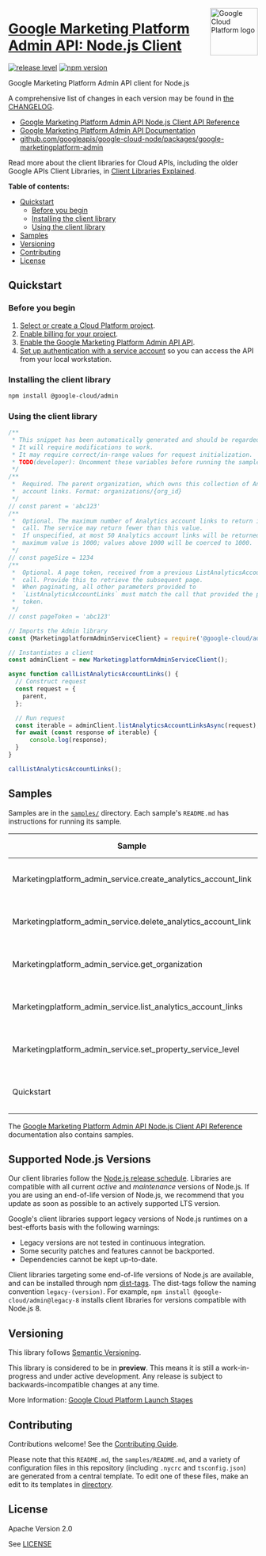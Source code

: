 [//]: # "This README.md file is auto-generated, all changes to this file will be lost."
[//]: # "To regenerate it, use `python -m synthtool`."
<img src="https://avatars2.githubusercontent.com/u/2810941?v=3&s=96" alt="Google Cloud Platform logo" title="Google Cloud Platform" align="right" height="96" width="96"/>

# [Google Marketing Platform Admin API: Node.js Client](https://github.com/googleapis/google-cloud-node/tree/main/packages/google-marketingplatform-admin)

[![release level](https://img.shields.io/badge/release%20level-preview-yellow.svg?style=flat)](https://cloud.google.com/terms/launch-stages)
[![npm version](https://img.shields.io/npm/v/@google-cloud/admin.svg)](https://www.npmjs.org/package/@google-cloud/admin)




Google Marketing Platform Admin API client for Node.js


A comprehensive list of changes in each version may be found in
[the CHANGELOG](https://github.com/googleapis/google-cloud-node/tree/main/packages/google-marketingplatform-admin/CHANGELOG.md).

* [Google Marketing Platform Admin API Node.js Client API Reference][client-docs]
* [Google Marketing Platform Admin API Documentation][product-docs]
* [github.com/googleapis/google-cloud-node/packages/google-marketingplatform-admin](https://github.com/googleapis/google-cloud-node/tree/main/packages/google-marketingplatform-admin)

Read more about the client libraries for Cloud APIs, including the older
Google APIs Client Libraries, in [Client Libraries Explained][explained].

[explained]: https://cloud.google.com/apis/docs/client-libraries-explained

**Table of contents:**


* [Quickstart](#quickstart)
  * [Before you begin](#before-you-begin)
  * [Installing the client library](#installing-the-client-library)
  * [Using the client library](#using-the-client-library)
* [Samples](#samples)
* [Versioning](#versioning)
* [Contributing](#contributing)
* [License](#license)

## Quickstart

### Before you begin

1.  [Select or create a Cloud Platform project][projects].
1.  [Enable billing for your project][billing].
1.  [Enable the Google Marketing Platform Admin API API][enable_api].
1.  [Set up authentication with a service account][auth] so you can access the
    API from your local workstation.

### Installing the client library

```bash
npm install @google-cloud/admin
```


### Using the client library

```javascript
/**
 * This snippet has been automatically generated and should be regarded as a code template only.
 * It will require modifications to work.
 * It may require correct/in-range values for request initialization.
 * TODO(developer): Uncomment these variables before running the sample.
 */
/**
 *  Required. The parent organization, which owns this collection of Analytics
 *  account links. Format: organizations/{org_id}
 */
// const parent = 'abc123'
/**
 *  Optional. The maximum number of Analytics account links to return in one
 *  call. The service may return fewer than this value.
 *  If unspecified, at most 50 Analytics account links will be returned. The
 *  maximum value is 1000; values above 1000 will be coerced to 1000.
 */
// const pageSize = 1234
/**
 *  Optional. A page token, received from a previous ListAnalyticsAccountLinks
 *  call. Provide this to retrieve the subsequent page.
 *  When paginating, all other parameters provided to
 *  `ListAnalyticsAccountLinks` must match the call that provided the page
 *  token.
 */
// const pageToken = 'abc123'

// Imports the Admin library
const {MarketingplatformAdminServiceClient} = require('@google-cloud/admin').v1alpha;

// Instantiates a client
const adminClient = new MarketingplatformAdminServiceClient();

async function callListAnalyticsAccountLinks() {
  // Construct request
  const request = {
    parent,
  };

  // Run request
  const iterable = adminClient.listAnalyticsAccountLinksAsync(request);
  for await (const response of iterable) {
      console.log(response);
  }
}

callListAnalyticsAccountLinks();

```



## Samples

Samples are in the [`samples/`](https://github.com/googleapis/google-cloud-node/tree/main/packages/google-marketingplatform-admin/samples) directory. Each sample's `README.md` has instructions for running its sample.

| Sample                      | Source Code                       | Try it |
| --------------------------- | --------------------------------- | ------ |
| Marketingplatform_admin_service.create_analytics_account_link | [source code](https://github.com/googleapis/google-cloud-node/blob/main/packages/google-marketingplatform-admin/samples/generated/v1alpha/marketingplatform_admin_service.create_analytics_account_link.js) | [![Open in Cloud Shell][shell_img]](https://console.cloud.google.com/cloudshell/open?git_repo=https://github.com/googleapis/google-cloud-node&page=editor&open_in_editor=packages/google-marketingplatform-admin/samples/generated/v1alpha/marketingplatform_admin_service.create_analytics_account_link.js,packages/google-marketingplatform-admin/samples/README.md) |
| Marketingplatform_admin_service.delete_analytics_account_link | [source code](https://github.com/googleapis/google-cloud-node/blob/main/packages/google-marketingplatform-admin/samples/generated/v1alpha/marketingplatform_admin_service.delete_analytics_account_link.js) | [![Open in Cloud Shell][shell_img]](https://console.cloud.google.com/cloudshell/open?git_repo=https://github.com/googleapis/google-cloud-node&page=editor&open_in_editor=packages/google-marketingplatform-admin/samples/generated/v1alpha/marketingplatform_admin_service.delete_analytics_account_link.js,packages/google-marketingplatform-admin/samples/README.md) |
| Marketingplatform_admin_service.get_organization | [source code](https://github.com/googleapis/google-cloud-node/blob/main/packages/google-marketingplatform-admin/samples/generated/v1alpha/marketingplatform_admin_service.get_organization.js) | [![Open in Cloud Shell][shell_img]](https://console.cloud.google.com/cloudshell/open?git_repo=https://github.com/googleapis/google-cloud-node&page=editor&open_in_editor=packages/google-marketingplatform-admin/samples/generated/v1alpha/marketingplatform_admin_service.get_organization.js,packages/google-marketingplatform-admin/samples/README.md) |
| Marketingplatform_admin_service.list_analytics_account_links | [source code](https://github.com/googleapis/google-cloud-node/blob/main/packages/google-marketingplatform-admin/samples/generated/v1alpha/marketingplatform_admin_service.list_analytics_account_links.js) | [![Open in Cloud Shell][shell_img]](https://console.cloud.google.com/cloudshell/open?git_repo=https://github.com/googleapis/google-cloud-node&page=editor&open_in_editor=packages/google-marketingplatform-admin/samples/generated/v1alpha/marketingplatform_admin_service.list_analytics_account_links.js,packages/google-marketingplatform-admin/samples/README.md) |
| Marketingplatform_admin_service.set_property_service_level | [source code](https://github.com/googleapis/google-cloud-node/blob/main/packages/google-marketingplatform-admin/samples/generated/v1alpha/marketingplatform_admin_service.set_property_service_level.js) | [![Open in Cloud Shell][shell_img]](https://console.cloud.google.com/cloudshell/open?git_repo=https://github.com/googleapis/google-cloud-node&page=editor&open_in_editor=packages/google-marketingplatform-admin/samples/generated/v1alpha/marketingplatform_admin_service.set_property_service_level.js,packages/google-marketingplatform-admin/samples/README.md) |
| Quickstart | [source code](https://github.com/googleapis/google-cloud-node/blob/main/packages/google-marketingplatform-admin/samples/quickstart.js) | [![Open in Cloud Shell][shell_img]](https://console.cloud.google.com/cloudshell/open?git_repo=https://github.com/googleapis/google-cloud-node&page=editor&open_in_editor=packages/google-marketingplatform-admin/samples/quickstart.js,packages/google-marketingplatform-admin/samples/README.md) |



The [Google Marketing Platform Admin API Node.js Client API Reference][client-docs] documentation
also contains samples.

## Supported Node.js Versions

Our client libraries follow the [Node.js release schedule](https://github.com/nodejs/release#release-schedule).
Libraries are compatible with all current _active_ and _maintenance_ versions of
Node.js.
If you are using an end-of-life version of Node.js, we recommend that you update
as soon as possible to an actively supported LTS version.

Google's client libraries support legacy versions of Node.js runtimes on a
best-efforts basis with the following warnings:

* Legacy versions are not tested in continuous integration.
* Some security patches and features cannot be backported.
* Dependencies cannot be kept up-to-date.

Client libraries targeting some end-of-life versions of Node.js are available, and
can be installed through npm [dist-tags](https://docs.npmjs.com/cli/dist-tag).
The dist-tags follow the naming convention `legacy-(version)`.
For example, `npm install @google-cloud/admin@legacy-8` installs client libraries
for versions compatible with Node.js 8.

## Versioning

This library follows [Semantic Versioning](http://semver.org/).







This library is considered to be in **preview**. This means it is still a
work-in-progress and under active development. Any release is subject to
backwards-incompatible changes at any time.


More Information: [Google Cloud Platform Launch Stages][launch_stages]

[launch_stages]: https://cloud.google.com/terms/launch-stages

## Contributing

Contributions welcome! See the [Contributing Guide](https://github.com/googleapis/google-cloud-node/blob/main/CONTRIBUTING.md).

Please note that this `README.md`, the `samples/README.md`,
and a variety of configuration files in this repository (including `.nycrc` and `tsconfig.json`)
are generated from a central template. To edit one of these files, make an edit
to its templates in
[directory](https://github.com/googleapis/synthtool).

## License

Apache Version 2.0

See [LICENSE](https://github.com/googleapis/google-cloud-node/blob/main/LICENSE)

[client-docs]: https://cloud.google.com/nodejs/docs/reference/marketingplatformadminapi/latest
[product-docs]: https://developers.google.com/analytics/devguides/config/gmp/v1
[shell_img]: https://gstatic.com/cloudssh/images/open-btn.png
[projects]: https://console.cloud.google.com/project
[billing]: https://support.google.com/cloud/answer/6293499#enable-billing
[enable_api]: https://console.cloud.google.com/flows/enableapi?apiid=marketingplatformadmin.googleapis.com
[auth]: https://cloud.google.com/docs/authentication/getting-started
